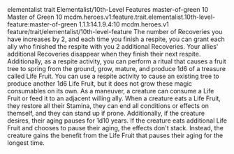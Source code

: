 <ability>
  <metadata>
    <class>elementalist</class>
    <feature_type>trait</feature_type>
    <file_dpath>Elementalist/10th-Level Features</file_dpath>
    <item_id>master-of-green</item_id>
    <item_index>10</item_index>
    <item_name>Master of Green</item_name>
    <level>10</level>
    <scc>mcdm.heroes.v1:feature.trait.elementalist.10th-level-feature:master-of-green</scc>
    <scdc>1.1.1:14.1.9.4:10</scdc>
    <source>mcdm.heroes.v1</source>
    <type>feature/trait/elementalist/10th-level-feature</type>
  </metadata>
  <effects>
    <effect type="mundane">The number of Recoveries you have increases by 2, and each time you finish a respite, you can grant each ally who finished the respite with you 2 additional Recoveries. Your allies&apos; additional Recoveries disappear when they finish their next respite.
Additionally, as a respite activity, you can perform a ritual that causes a fruit tree to spring from the ground, grow, mature, and produce 1d6 of a treasure called Life Fruit. You can use a respite activity to cause an existing tree to produce another 1d6 Life Fruit, but it does not grow these magic consumables on its own.
As a maneuver, a creature can consume a Life Fruit or feed it to an adjacent willing ally. When a creature eats a Life Fruit, they restore all their Stamina, they can end all conditions or effects on themself, and they can stand up if prone. Additionally, if the creature desires, their aging pauses for 1d10 years. If the creature eats additional Life Fruit and chooses to pause their aging, the effects don&apos;t stack. Instead, the creature gains the benefit from the Life Fruit that pauses their aging for the longest time.</effect>
  </effects>
</ability>
